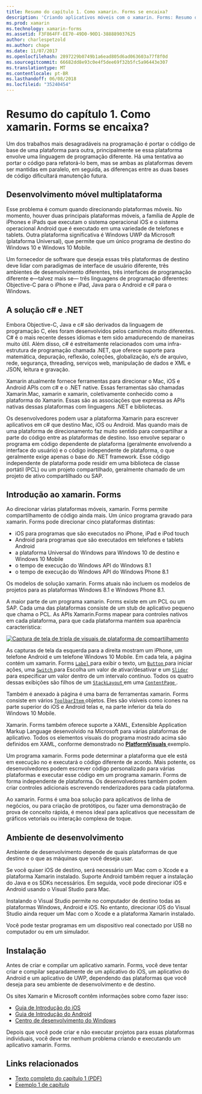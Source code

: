 ```yaml
---
title: Resumo do capítulo 1. Como xamarin. Forms se encaixa?
description: 'Criando aplicativos móveis com o xamarin. Forms: Resumo do capítulo 1. Como xamarin. Forms se encaixa?'
ms.prod: xamarin
ms.technology: xamarin-forms
ms.assetid: F3F864FF-EE70-49D0-90D1-388889037625
author: charlespetzold
ms.author: chape
ms.date: 11/07/2017
ms.openlocfilehash: 2897229b0749b1a6ead805d6ad063603a77f8f0d
ms.sourcegitcommit: 66682dd8e93c0e4f5dee69f32b5fc5a96443e307
ms.translationtype: MT
ms.contentlocale: pt-BR
ms.lasthandoff: 06/08/2018
ms.locfileid: "35240454"
---
```

# <a name="summary-of-chapter-1-how-does-xamarinforms-fit-in"></a>Resumo do capítulo 1. Como xamarin. Forms se encaixa?

Um dos trabalhos mais desagradáveis na programação é portar o código de base de uma plataforma para outra, principalmente se essa plataforma envolve uma linguagem de programação diferente. Há uma tentativa ao portar o código para refatorá-lo bem, mas se ambas as plataformas devem ser mantidas em paralelo, em seguida, as diferenças entre as duas bases de código dificultará manutenção futura.

## <a name="cross-platform-mobile-development"></a>Desenvolvimento móvel multiplataforma

Esse problema é comum quando direcionando plataformas móveis. No momento, houver duas principais plataformas móveis, a família de Apple de iPhones e iPads que executam o sistema operacional iOS e o sistema operacional Android que é executado em uma variedade de telefones e tablets. Outra plataforma significativa é Windows UWP da Microsoft (plataforma Universal), que permite que um único programa de destino do Windows 10 e Windows 10 Mobile.

Um fornecedor de software que deseja essas três plataformas de destino deve lidar com paradigmas de interface de usuário diferente, três ambientes de desenvolvimento diferentes, três interfaces de programação diferente e&mdash;talvez mais se&mdash; três linguagens de programação diferentes: Objective-C para o iPhone e iPad, Java para o Android e c# para o Windows.

## <a name="the-c-and-net-solution"></a>A solução c# e .NET

Embora Objective-C, Java e c# são derivados da linguagem de programação C, eles foram desenvolvidos pelos caminhos muito diferentes. C# é o mais recente desses idiomas e tem sido amadurecendo de maneiras muito útil. Além disso, c# é estreitamente relacionados com uma infra-estrutura de programação chamada .NET, que oferece suporte para matemática, depuração, reflexão, coleções, globalização, e/s de arquivo, rede, segurança, threading, serviços web, manipulação de dados e XML e JSON, leitura e gravação.

Xamarin atualmente fornece ferramentas para direcionar o Mac, iOS e Android APIs com c# e o .NET native. Essas ferramentas são chamadas Xamarin.Mac, xamarin e xamarin, coletivamente conhecido como a plataforma do Xamarin. Essas são as associações que expressa as APIs nativas dessas plataformas com linguagens .NET e bibliotecas.

Os desenvolvedores podem usar a plataforma Xamarin para escrever aplicativos em c# que destino Mac, iOS ou Android. Mas quando mais de uma plataforma de direcionamento faz muito sentido para compartilhar a parte do código entre as plataformas de destino. Isso envolve separar o programa em código dependente de plataforma (geralmente envolvendo a interface do usuário) e o código independente de plataforma, o que geralmente exige apenas o base do .NET framework. Esse código independente de plataforma pode residir em uma biblioteca de classe portátil (PCL) ou um projeto compartilhado, geralmente chamado de um projeto de ativo compartilhado ou SAP.

## <a name="introducing-xamarinforms"></a>Introdução ao xamarin. Forms

Ao direcionar várias plataformas móveis, xamarin. Forms permite compartilhamento de código ainda mais. Um único programa gravado para xamarin. Forms pode direcionar cinco plataformas distintas:

- iOS para programas que são executados no iPhone, iPad e iPod touch
- Android para programas que são executados em telefones e tablets Android
- a plataforma Universal do Windows para Windows 10 de destino e Windows 10 Mobile
- o tempo de execução do Windows API do Windows 8.1
- o tempo de execução do Windows API do Windows Phone 8.1

Os modelos de solução xamarin. Forms atuais não incluem os modelos de projetos para as plataformas Windows 8.1 e Windows Phone 8.1.

A maior parte de um programa xamarin. Forms existe em um PCL ou um SAP. Cada uma das plataformas consiste de um stub de aplicativo pequeno que chama o PCL. As APIs Xamarin.Forms mapear para controles nativos em cada plataforma, para que cada plataforma mantém sua aparência característica:

[![Captura de tela de tripla de visuais de plataforma de compartilhamento](images/ch01fg03-small.png "xamarin. Forms controles em cada plataforma")](images/ch01fg03-large.png#lightbox "xamarin. Forms controles em cada plataforma")

As capturas de tela da esquerda para a direita mostram um iPhone, um telefone Android e um telefone Windows 10 Mobile. Em cada tela, a página contém um xamarin. Forms [ `Label` ](https://developer.xamarin.com/api/type/Xamarin.Forms.Label/) para exibir o texto, um [ `Button` ](https://developer.xamarin.com/api/type/Xamarin.Forms.Button/) para iniciar ações, uma [ `Switch` ](https://developer.xamarin.com/api/type/Xamarin.Forms.Switch/) para Escolha um valor de ativar/desativar e um [ `Slider` ](https://developer.xamarin.com/api/type/Xamarin.Forms.Slider/) para especificar um valor dentro de um intervalo contínuo. Todos os quatro dessas exibições são filhos de um [ `StackLayout` ](https://developer.xamarin.com/api/type/Xamarin.Forms.StackLayout/) em uma [ `ContentPage` ](https://developer.xamarin.com/api/type/Xamarin.Forms.ContentPage/).

Também é anexado à página é uma barra de ferramentas xamarin. Forms consiste em vários [ `ToolbarItem` ](https://developer.xamarin.com/api/type/Xamarin.Forms.ToolbarItem/) objetos. Eles são visíveis como ícones na parte superior do iOS e Android telas e, na parte inferior da tela do Windows 10 Mobile.

Xamarin. Forms também oferece suporte a XAML, Extensible Application Markup Language desenvolvido na Microsoft para várias plataformas de aplicativo. Todos os elementos visuais do programa mostrado acima são definidos em XAML, conforme demonstrado no [ **PlatformVisuals** ](https://github.com/xamarin/xamarin-forms-book-samples/tree/master/Chapter01/PlatformVisuals) exemplo.

Um programa xamarin. Forms pode determinar a plataforma que ele está em execução no e executará o código diferente de acordo. Mais potente, os desenvolvedores podem escrever código personalizado para várias plataformas e executar esse código em um programa xamarin. Forms de forma independente de plataforma. Os desenvolvedores também podem criar controles adicionais escrevendo renderizadores para cada plataforma.

Ao xamarin. Forms é uma boa solução para aplicativos de linha de negócios, ou para criação de protótipos, ou fazer uma demonstração de prova de conceito rápida, é menos ideal para aplicativos que necessitam de gráficos vetoriais ou interação complexa de toque.

## <a name="your-development-environment"></a>Ambiente de desenvolvimento

Ambiente de desenvolvimento depende de quais plataformas de que destino e o que as máquinas que você deseja usar.

Se você quiser iOS de destino, será necessário um Mac com o Xcode e a plataforma Xamarin instalado. Suporte Android também requer a instalação do Java e os SDKs necessários. Em seguida, você pode direcionar iOS e Android usando o Visual Studio para Mac.

Instalando o Visual Studio permite no computador de destino todas as plataformas Windows, Android e iOS. No entanto, direcionar iOS do Visual Studio ainda requer um Mac com o Xcode e a plataforma Xamarin instalado.

Você pode testar programas em um dispositivo real conectado por USB no computador ou em um simulador.

## <a name="installation"></a>Instalação

Antes de criar e compilar um aplicativo xamarin. Forms, você deve tentar criar e compilar separadamente de um aplicativo do iOS, um aplicativo do Android e um aplicativo de UWP, dependendo das plataformas que você deseja para seu ambiente de desenvolvimento e de destino.

Os sites Xamarin e Microsoft contêm informações sobre como fazer isso:

- [Guia de Introdução do iOS](~/ios/get-started/index.md)
- [Guia de Introdução do Android](~/android/get-started/index.md)
- [Centro de desenvolvimento do Windows](http://dev.windows.com)

Depois que você pode criar e não executar projetos para essas plataformas individuais, você deve ter nenhum problema criando e executando um aplicativo xamarin. Forms.



## <a name="related-links"></a>Links relacionados

- [Texto completo do capítulo 1 (PDF)](https://download.xamarin.com/developer/xamarin-forms-book/XamarinFormsBook-Ch01-Apr2016.pdf)
- [Exemplo 1 de capítulo](https://github.com/xamarin/xamarin-forms-book-samples/tree/master/Chapter01)
